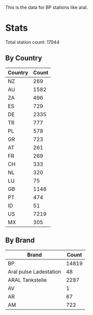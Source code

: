 This is the data for BP stations like aral.


# Stats

Total station count: 17944
## By Country

| Country | Count
| - | - 
| NZ | 269
| AU | 1582
| ZA | 496
| ES | 729
| DE | 2335
| TR | 777
| PL | 578
| GR | 723
| AT | 261
| FR | 269
| CH | 333
| NL | 320
| LU | 75
| GB | 1148
| PT | 474
| ID | 51
| US | 7219
| MX | 305
## By Brand

| Brand | Count
| - | - 
| BP | 14819
| Aral pulse Ladestation | 48
| ARAL Tankstelle | 2287
| AV | 1
| AR | 67
| AM | 722
